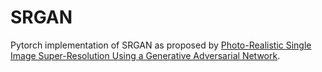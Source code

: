 # SRGAN

Pytorch implementation of SRGAN as proposed by [Photo-Realistic Single Image Super-Resolution Using a Generative Adversarial Network](https://arxiv.org/abs/1609.04802).